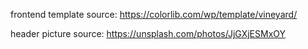 frontend template source: https://colorlib.com/wp/template/vineyard/

header picture source: https://unsplash.com/photos/JjGXjESMxOY